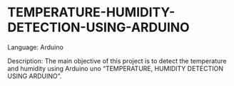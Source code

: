 # TEMPERATURE-HUMIDITY-DETECTION-USING-ARDUINO
Language: Arduino
 
 Description: The main objective of this project is to detect the temperature and humidity using Arduino uno
 “TEMPERATURE, HUMIDITY DETECTION USING ARDUINO”.

